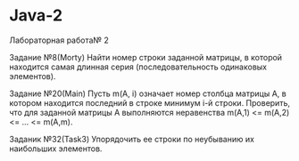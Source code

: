 # Java-2

Лабораторная работа№ 2

Задание №8(Morty)
Найти номер строки заданной матрицы, в которой находится самая длинная серия (последовательность одинаковых элементов).

Задание №20(Main)
Пусть m(А, i) означает номер столбца матрицы A, в котором находится последний в строке минимум i-й строки. Проверить, что для заданной матрицы А выполняются неравенства m(A,1) <= m(A,2) <= ... <= m(A,m).

Заданик №32(Task3)
Упорядочить ее строки по неубыванию их наибольших элементов.
